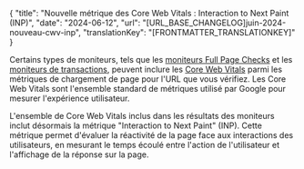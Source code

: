 {
  "title": "Nouvelle métrique des Core Web Vitals : Interaction to Next Paint (INP)",
  "date": "2024-06-12",
  "url": "[URL_BASE_CHANGELOG]juin-2024-nouveau-cwv-inp",
  "translationKey": "[FRONTMATTER_TRANSLATIONKEY]"
}

Certains types de moniteurs, tels que les [moniteurs Full Page Checks]([LINK_URL_1]) et les [moniteurs de transactions]([LINK_URL_2]), peuvent inclure les [Core Web Vitals]([LINK_URL_3]) parmi les métriques de chargement de page pour l'URL que vous vérifiez. Les Core Web Vitals sont l'ensemble standard de métriques utilisé par Google pour mesurer l'expérience utilisateur.

L'ensemble de Core Web Vitals inclus dans les résultats des moniteurs inclut désormais la métrique "Interaction to Next Paint" (INP). Cette métrique permet d'évaluer la réactivité de la page face aux interactions des utilisateurs, en mesurant le temps écoulé entre l'action de l'utilisateur et l'affichage de la réponse sur la page.